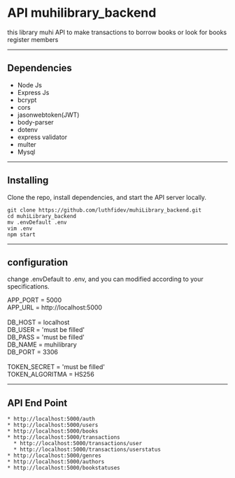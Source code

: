 # API muhilibrary_backend
 
this library muhi API to make transactions to borrow books or look for books register members

***

## Dependencies

* Node Js
* Express Js
* bcrypt
* cors
* jasonwebtoken(JWT)
* body-parser
* dotenv
* express validator
* multer
* Mysql
  
***

## Installing

Clone the repo, install dependencies, and start the API server locally.

```shell
git clone https://github.com/luthfidev/muhiLibrary_backend.git
cd muhiLibrary_backend
mv .envDefault .env
vim .env
npm start
```
***

## configuration

change .envDefault to .env, and you can modified according to your specifications.

APP_PORT = 5000<br>
APP_URL = http://localhost:5000<br>
<br>
DB_HOST = localhost<br>
DB_USER = 'must be filled'<br>
DB_PASS = 'must be filled'<br>
DB_NAME = muhilibrary<br>
DB_PORT = 3306<br>
<br>
TOKEN_SECRET = 'must be filled'<br>
TOKEN_ALGORITMA = HS256<br>

***

## API End Point

```shell
* http://localhost:5000/auth 
* http://localhost:5000/users 
* http://localhost:5000/books
* http://localhost:5000/transactions
  * http://localhost:5000/transactions/user
  * http://localhost:5000/transactions/userstatus
* http://localhost:5000/genres
* http://localhost:5000/authors
* http://localhost:5000/bookstatuses 
```